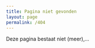 ```yaml
---
title: Pagina niet gevonden
layout: page
permalink: /404
---
```


Deze pagina bestaat niet (meer),...
